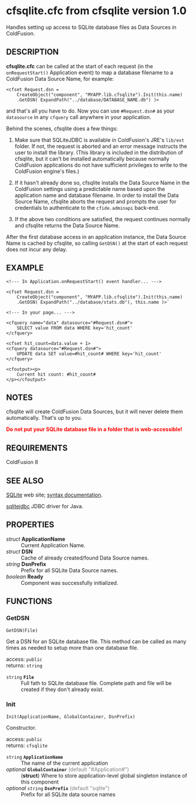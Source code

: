 # cfsqlite.cfc from cfsqlite version 1.0

Handles setting up access to SQLite database files as Data Sources in ColdFusion.

## DESCRIPTION

**cfsqlite.cfc** can be called at the start of each request (in the `onRequestStart()` Application event) to map a database filename to a ColdFusion Data Source Name, for example:

    <cfset Request.dsn =
        CreateObject("component", "MYAPP.lib.cfsqlite").Init(this.name)
        .GetDSN( ExpandPath("../database/DATABASE_NAME.db") )>

and that's all you have to do. Now you can use `#Request.dsn#` as your `datasource` in any `cfquery` call anywhere in your application.

Behind the scenes, cfsqlite does a few things:

1. Make sure that SQLiteJDBC is available in ColdFusion's JRE's `lib/ext` folder. If not, the request is aborted and an error message instructs the user to install the library. (This library is included in the distribution of cfsqlite, but it can't be installed automatically because normally ColdFusion applications do not have sufficient privileges to write to the ColdFusion engine's files.)

2. If it hasn't already done so, cfsqlite installs the Data Source Name in the ColdFusion settings using a predictable name based upon the application name and database filename. In order to install the Data Source Name, cfsqlite aborts the request and prompts the user for credentials to authenticate to the `cfide.adminapi` back-end.

3. If the above two conditions are satisfied, the request continues normally and cfsqlite returns the Data Source Name.

After the first database access in an application instance, the Data Source Name is cached by cfsqlite, so calling `GetDSN()` at the start of each request does not incur any delay.

## EXAMPLE

    <!--- In Application.onRequestStart() event handler... --->
    
    <cfset Request.dsn =
        CreateObject("component", "MYAPP.lib.cfsqlite").Init(this.name)
        .GetDSN( ExpandPath("../database/stats.db"), this.name )>`
    
    <!--- In your page... --->
	
    <cfquery name="data" datasource="#Request.dsn#">
        SELECT value FROM data WHERE key='hit_count'
    </cfquery>
    
    <cfset hit_count=data.value + 1>
    <cfquery datasource="#Request.dsn#">
        UPDATE data SET value=#hit_count# WHERE key='hit_count'
    </cfquery>
    
    <cfoutput><p>
        Current hit count: #hit_count#
    </p></cfoutput>

## NOTES

cfsqlite will create ColdFusion Data Sources, but it will never delete them automatically. That's up to you.

<b style="color: red;">Do not put your SQLite database file in a folder that is web-accessible!</b>

## REQUIREMENTS

ColdFusion 8

## SEE ALSO

[SQLite](http://sqlite.org/) web site; [syntax documentation](http://sqlite.org/lang.html).

[sqlitejdbc](http://www.zentus.com/sqlitejdbc/) JDBC driver for Java.

## PROPERTIES

<dl><dt><i>struct</i> <b>ApplicationName</b></dt>
<dd>Current Application Name.</dd>
<dt><i>struct</i> <b>DSN</b></dt>
<dd>Cache of already created/found Data Source names.</dd>
<dt><i>string</i> <b>DsnPrefix</b></dt>
<dd>Prefix for all SQLite Data Source names.</dd>
<dt><i>boolean</i> <b>Ready</b></dt>
<dd>Component was successfully initialized.</dd></dl>

## FUNCTIONS

### GetDSN

`GetDSN(File)`

Get a DSN for an SQLite database file. This method can be called as many times as needed to setup more than one database file.

access: `public`<br>
returns: `string`

<dl><dt><code>string</code> <b><code>File</code></b></dt><dd>Full fath to SQLite database file. Complete path and file will be created if they don't already exist.</dd></dl>

### Init

`Init(ApplicationName, GlobalContainer, DsnPrefix)`

Constructor.

access: `public`<br>
returns: `cfsqlite`

<dl><dt><code>string</code> <b><code>ApplicationName</code></b></dt><dd>The name of the current application</dd>

<dt><i>optional</i> <b><code>GlobalContainer</code></b> <span style="color: Gray;">(default "#Application#")</span></dt><dd>(<b>struct</b>) Where to store application-level global singleton instance of this component</dd>

<dt><i>optional</i> <code>string</code> <b><code>DsnPrefix</code></b> <span style="color: Gray;">(default "sqlite")</span></dt><dd>Prefix for all SQLite data source names</dd></dl>
